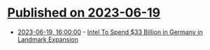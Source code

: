 # [Published on 2023-06-19](index.md)

* [2023-06-19, 16:00:00](https://slashdot.org/story/23/06/19/1530256/intel-to-spend-33-billion-in-germany-in-landmark-expansion?utm_source=rss1.0mainlinkanon&utm_medium=feed) - [Intel To Spend $33 Billion in Germany in Landmark Expansion](https://slashdot.org/story/23/06/19/1530256/intel-to-spend-33-billion-in-germany-in-landmark-expansion?utm_source=rss1.0mainlinkanon&utm_medium=feed)
